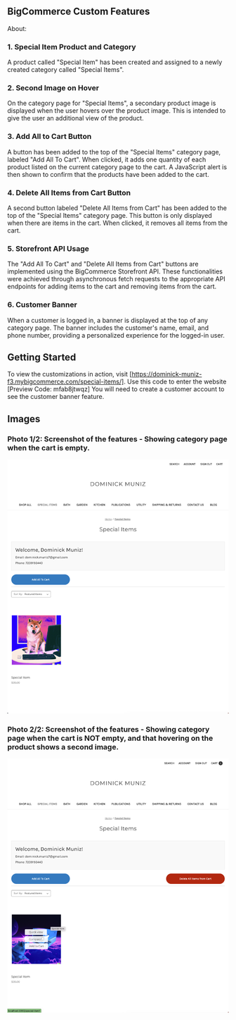 ## BigCommerce Custom Features
About:

### 1. Special Item Product and Category

A product called "Special Item" has been created and assigned to a newly created category called "Special Items".

### 2. Second Image on Hover

On the category page for "Special Items", a secondary product image is displayed when the user hovers over the product image. This is intended to give the user an additional view of the product.

### 3. Add All to Cart Button

A button has been added to the top of the "Special Items" category page, labeled "Add All To Cart". When clicked, it adds one quantity of each product listed on the current category page to the cart. A JavaScript alert is then shown to confirm that the products have been added to the cart.

### 4. Delete All Items from Cart Button

A second button labeled "Delete All Items from Cart" has been added to the top of the "Special Items" category page. This button is only displayed when there are items in the cart. When clicked, it removes all items from the cart.

### 5. Storefront API Usage

The "Add All To Cart" and "Delete All Items from Cart" buttons are implemented using the BigCommerce Storefront API. These functionalities were achieved through asynchronous fetch requests to the appropriate API endpoints for adding items to the cart and removing items from the cart.

### 6. Customer Banner

When a customer is logged in, a banner is displayed at the top of any category page. The banner includes the customer's name, email, and phone number, providing a personalized experience for the logged-in user.

## Getting Started

To view the customizations in action, visit [https://dominick-muniz-f3.mybigcommerce.com/special-items/]. Use this code to enter the website [Preview Code: mfab8jtwqz] You will need to create a customer account to see the customer banner feature.


## Images 

### Photo 1/2: Screenshot of the features - Showing category page when the cart is empty. 
![Screenshot of the features - Showing category page when the cart is empty. ](screenshot1.png)


### Photo 2/2: Screenshot of the features - Showing category page when the cart is NOT empty, and that hovering on the product shows a second image.
![Screenshot of the feature - Showing category page when the cart is NOT empty, and that hovering on the product shows a second image. ](screenshot2.png)
